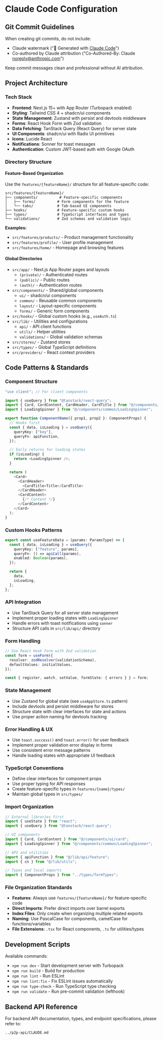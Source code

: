 # Claude Code Configuration

## Git Commit Guidelines

When creating git commits, do not include:
- Claude watermark ("🤖 Generated with [Claude Code](https://claude.ai/code)")
- Co-authored by Claude attribution ("Co-Authored-By: Claude <noreply@anthropic.com>")

Keep commit messages clean and professional without AI attribution.

## Project Architecture

### Tech Stack
- **Frontend**: Next.js 15+ with App Router (Turbopack enabled)
- **Styling**: Tailwind CSS 4 + shadcn/ui components
- **State Management**: Zustand with persist and devtools middleware
- **Forms**: React Hook Form with Zod validation
- **Data Fetching**: TanStack Query (React Query) for server state
- **UI Components**: shadcn/ui with Radix UI primitives
- **Icons**: Lucide React
- **Notifications**: Sonner for toast messages
- **Authentication**: Custom JWT-based auth with Google OAuth

### Directory Structure

#### Feature-Based Organization
Use the `features/{featureName}/` structure for all feature-specific code:

```
src/features/{featureName}/
├── components/          # Feature-specific components
│   ├── forms/          # Form components for the feature
│   └── tabs/           # Tab-based UI components
├── hooks/              # Feature-specific custom hooks
├── types/              # TypeScript interfaces and types
└── validations/        # Zod schemas and validation logic
```

**Examples:**
- `src/features/products/` - Product management functionality
- `src/features/profile/` - User profile management
- `src/features/home/` - Homepage and browsing features

#### Global Directories
- `src/app/` - Next.js App Router pages and layouts
  - `(private)/` - Authenticated routes
  - `(public)/` - Public routes  
  - `(auth)/` - Authentication routes
- `src/components/` - Shared/global components
  - `ui/` - shadcn/ui components
  - `common/` - Reusable common components
  - `layout/` - Layout-specific components
  - `forms/` - Generic form components
- `src/hooks/` - Global custom hooks (e.g., `useAuth.ts`)
- `src/lib/` - Utilities and configurations
  - `api/` - API client functions
  - `utils/` - Helper utilities
  - `validations/` - Global validation schemas
- `src/stores/` - Zustand stores
- `src/types/` - Global TypeScript definitions
- `src/providers/` - React context providers

## Code Patterns & Standards

### Component Structure
```typescript
"use client"; // For client components

import { useQuery } from "@tanstack/react-query";
import { Card, CardContent, CardHeader, CardTitle } from "@/components/ui/card";
import { LoadingSpinner } from "@/components/common/LoadingSpinner";

export function ComponentName({ prop1, prop2 }: ComponentProps) {
  // Hooks first
  const { data, isLoading } = useQuery({
    queryKey: ["key"],
    queryFn: apiFunction,
  });

  // Early returns for loading states
  if (isLoading) {
    return <LoadingSpinner />;
  }

  return (
    <Card>
      <CardHeader>
        <CardTitle>Title</CardTitle>
      </CardHeader>
      <CardContent>
        {/* Content */}
      </CardContent>
    </Card>
  );
}
```

### Custom Hooks Patterns
```typescript
export const useFeatureData = (params: ParamsType) => {
  const { data, isLoading } = useQuery({
    queryKey: ["feature", params],
    queryFn: () => apiCall(params),
    enabled: Boolean(params),
  });

  return {
    data,
    isLoading,
  };
};
```

### API Integration
- Use TanStack Query for all server state management
- Implement proper loading states with `LoadingSpinner`
- Handle errors with toast notifications using `sonner`
- Structure API calls in `src/lib/api/` directory

### Form Handling
```typescript
// Use React Hook Form with Zod validation
const form = useForm({
  resolver: zodResolver(validationSchema),
  defaultValues: initialValues,
});

const { register, watch, setValue, formState: { errors } } = form;
```

### State Management
- Use Zustand for global state (see `useAppStore.ts` pattern)
- Include devtools and persist middleware for stores
- Structure state with clear interfaces for state and actions
- Use proper action naming for devtools tracking

### Error Handling & UX
- Use `toast.success()` and `toast.error()` for user feedback
- Implement proper validation error display in forms
- Use consistent error message patterns
- Handle loading states with appropriate UI feedback

### TypeScript Conventions
- Define clear interfaces for component props
- Use proper typing for API responses
- Create feature-specific types in `features/{name}/types/`
- Maintain global types in `src/types/`

### Import Organization
```typescript
// External libraries first
import { useState } from "react";
import { useQuery } from "@tanstack/react-query";

// UI components
import { Card, CardContent } from "@/components/ui/card";
import { LoadingSpinner } from "@/components/common/LoadingSpinner";

// API and utilities
import { apiFunction } from "@/lib/api/feature";
import { cn } from "@/lib/utils";

// Types and local imports
import { ComponentProps } from "../types/formTypes";
```

### File Organization Standards
- **Features**: Always use `features/{featureName}/` for feature-specific code
- **Direct Imports**: Prefer direct imports over barrel exports
- **Index Files**: Only create when organizing multiple related exports
- **Naming**: Use PascalCase for components, camelCase for functions/variables
- **File Extensions**: `.tsx` for React components, `.ts` for utilities/types

## Development Scripts

Available commands:
- `npm run dev` - Start development server with Turbopack
- `npm run build` - Build for production
- `npm run lint` - Run ESLint
- `npm run lint:fix` - Fix ESLint issues automatically  
- `npm run type-check` - Run TypeScript type checking
- `npm run validate` - Run pre-commit validation (lefthook)

## Backend API Reference

For backend API documentation, types, and endpoint specifications, please refer to:
```
../p2p-api/CLAUDE.md
```